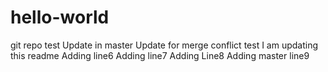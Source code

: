 # hello-world
git repo test
Update in master
Update for merge conflict test
I am updating this readme
Adding line6
Adding line7
Adding Line8
Adding master line9
